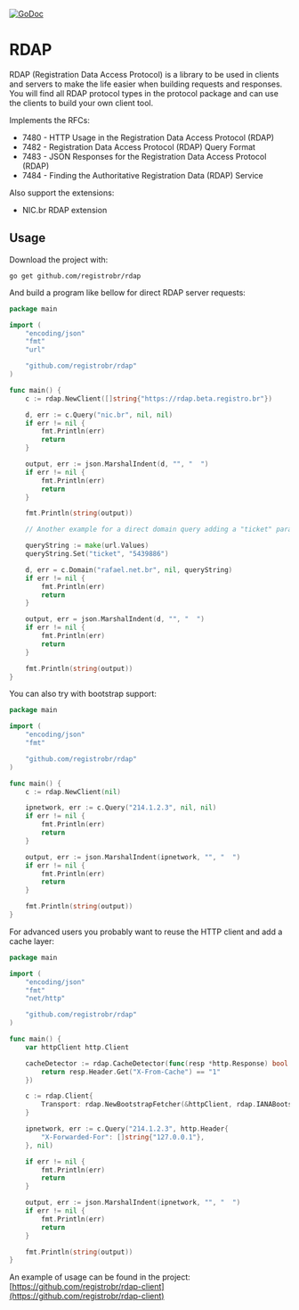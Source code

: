 [![GoDoc](https://godoc.org/github.com/registrobr/rdap?status.svg)](https://godoc.org/github.com/registrobr/rdap)

RDAP
====

RDAP (Registration Data Access Protocol) is a library to be used in clients and
servers to make the life easier when building requests and responses. You will
find all RDAP protocol types in the protocol package and can use the clients to
build your own client tool.

Implements the RFCs:
  * 7480 - HTTP Usage in the Registration Data Access Protocol (RDAP)
  * 7482 - Registration Data Access Protocol (RDAP) Query Format
  * 7483 - JSON Responses for the Registration Data Access Protocol (RDAP)
  * 7484 - Finding the Authoritative Registration Data (RDAP) Service

Also support the extensions:
  * NIC.br RDAP extension

Usage
-----

Download the project with:

```
go get github.com/registrobr/rdap
```

And build a program like bellow for direct RDAP server requests:

```go
package main

import (
	"encoding/json"
	"fmt"
	"url"

	"github.com/registrobr/rdap"
)

func main() {
	c := rdap.NewClient([]string{"https://rdap.beta.registro.br"})

	d, err := c.Query("nic.br", nil, nil)
	if err != nil {
		fmt.Println(err)
		return
	}

	output, err := json.MarshalIndent(d, "", "  ")
	if err != nil {
		fmt.Println(err)
		return
	}

	fmt.Println(string(output))

	// Another example for a direct domain query adding a "ticket" parameter

	queryString := make(url.Values)
	queryString.Set("ticket", "5439886")

	d, err = c.Domain("rafael.net.br", nil, queryString)
	if err != nil {
		fmt.Println(err)
		return
	}

	output, err = json.MarshalIndent(d, "", "  ")
	if err != nil {
		fmt.Println(err)
		return
	}

	fmt.Println(string(output))
}
```

You can also try with bootstrap support:

```go
package main

import (
	"encoding/json"
	"fmt"

	"github.com/registrobr/rdap"
)

func main() {
	c := rdap.NewClient(nil)

	ipnetwork, err := c.Query("214.1.2.3", nil, nil)
	if err != nil {
		fmt.Println(err)
		return
	}

	output, err := json.MarshalIndent(ipnetwork, "", "  ")
	if err != nil {
		fmt.Println(err)
		return
	}

	fmt.Println(string(output))
}
```

For advanced users you probably want to reuse the HTTP client and add a cache
layer:

```go
package main

import (
	"encoding/json"
	"fmt"
	"net/http"

	"github.com/registrobr/rdap"
)

func main() {
	var httpClient http.Client

	cacheDetector := rdap.CacheDetector(func(resp *http.Response) bool {
		return resp.Header.Get("X-From-Cache") == "1"
	})

	c := rdap.Client{
		Transport: rdap.NewBootstrapFetcher(&httpClient, rdap.IANABootstrap, cacheDetector),
	}

	ipnetwork, err := c.Query("214.1.2.3", http.Header{
		"X-Forwarded-For": []string{"127.0.0.1"},
	}, nil)

	if err != nil {
		fmt.Println(err)
		return
	}

	output, err := json.MarshalIndent(ipnetwork, "", "  ")
	if err != nil {
		fmt.Println(err)
		return
	}

	fmt.Println(string(output))
}
```

An example of usage can be found in the project:
[https://github.com/registrobr/rdap-client](https://github.com/registrobr/rdap-client)
